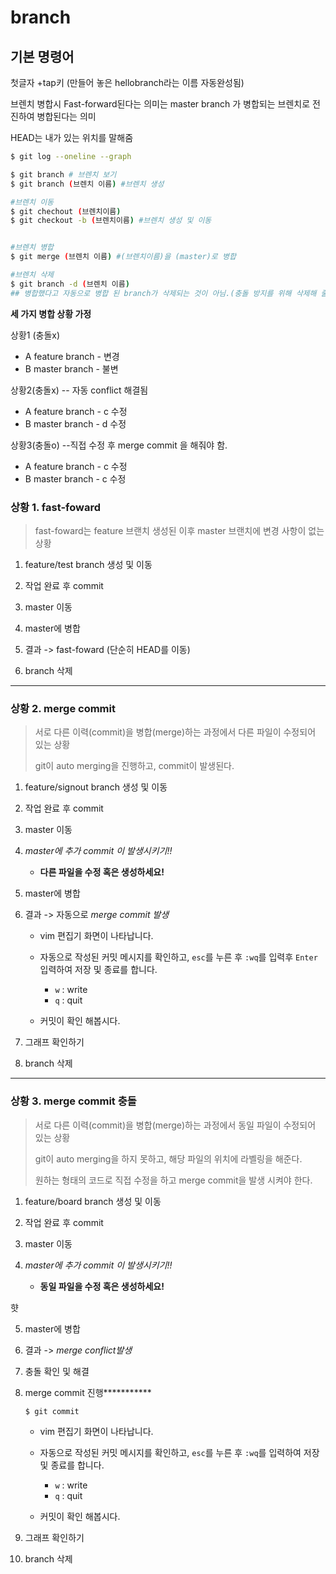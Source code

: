 # branch

## 기본 명령어





첫글자	+tap키 (만들어 놓은 hellobranch라는 이름 자동완성됨)

브렌치 병합시 Fast-forward된다는 의미는 master branch 가 병합되는 브렌치로 전진하여 병합된다는 의미

HEAD는 내가 있는 위치를 말해줌

```bash
$ git log --oneline --graph
```





```bash
$ git branch # 브렌치 보기
$ git branch (브렌치 이름) #브렌치 생성

#브렌치 이동
$ git chechout (브렌치이름)
$ git checkout -b (브렌치이름) #브렌치 생성 및 이동


#브렌치 병합
$ git merge (브렌치 이름) #(브렌치이름)을 (master)로 병합

#브렌치 삭제
$ git branch -d (브렌치 이름)
## 병합했다고 자동으로 병합 된 branch가 삭제되는 것이 아님.(충돌 방지를 위해 삭제해 줄 것)
```



**세 가지 병합 상황 가정**

상황1 (충돌x)

- A  feature branch - 변경
- B master branch - 불변



상황2(충돌x) -- 자동 conflict 해결됨

- A  feature branch - c 수정
- B master branch - d 수정



상황3(충돌o) --직접 수정 후 merge commit 을 해줘야 함. 

- A  feature branch - c 수정
- B master branch - c 수정





### 상황 1. fast-foward

> fast-foward는 feature 브랜치 생성된 이후 master 브랜치에 변경 사항이 없는 상황

1. feature/test branch 생성 및 이동

   

2. 작업 완료 후 commit

   


3. master 이동

   


4. master에 병합

   


5. 결과 -> fast-foward (단순히 HEAD를 이동)

   

6. branch 삭제

   

---

### 상황 2. merge commit

> 서로 다른 이력(commit)을 병합(merge)하는 과정에서 다른 파일이 수정되어 있는 상황
>
> git이 auto merging을 진행하고, commit이 발생된다.

1. feature/signout branch 생성 및 이동

   

2. 작업 완료 후 commit

   

3. master 이동

   

4. *master에 추가 commit 이 발생시키기!!*

   * **다른 파일을 수정 혹은 생성하세요!**

   

5. master에 병합

   

6. 결과 -> 자동으로 *merge commit 발생*

   * vim 편집기 화면이 나타납니다.

   * 자동으로 작성된 커밋 메시지를 확인하고, `esc`를 누른 후 `:wq`를 입력후 `Enter`입력하여 저장 및 종료를 합니다.

      * `w` : write
      * `q` : quit

   * 커밋이  확인 해봅시다.

      

7. 그래프 확인하기

   

8. branch 삭제

   

---

### 상황 3. merge commit 충돌

> 서로 다른 이력(commit)을 병합(merge)하는 과정에서 동일 파일이 수정되어 있는 상황
>
> git이 auto merging을 하지 못하고, 해당 파일의 위치에 라벨링을 해준다.
>
> 원하는 형태의 코드로 직접 수정을 하고 merge commit을 발생 시켜야 한다.

1. feature/board branch 생성 및 이동

   

2. 작업 완료 후 commit

   


3. master 이동

   


4. *master에 추가 commit 이 발생시키기!!*

   * **동일 파일을 수정 혹은 생성하세요!**
   
햣
   
5. master에 병합

   


6. 결과 -> *merge conflict발생*

   


7. 충돌 확인 및 해결

   


8. merge commit 진행***********

    ```bash
    $ git commit
    ```

   * vim 편집기 화면이 나타납니다.
   
   * 자동으로 작성된 커밋 메시지를 확인하고, `esc`를 누른 후 `:wq`를 입력하여 저장 및 종료를 합니다.
      * `w` : write
      * `q` : quit
      
   * 커밋이  확인 해봅시다.
   
9. 그래프 확인하기

     


10. branch 삭제

    
